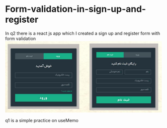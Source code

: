 # Form-validation-in-sign-up-and-register
In q2 there is a react js app which I created a sign up and register form 
with form validation 
![](screenshots.png)

q1 is a simple practice on useMemo
